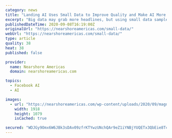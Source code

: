 ```yaml
---
category: news
title: "Landing AI Uses Small Data to Improve Quality and Make AI More Accessible"
excerpt: "Big data may grab more headlines, but using small data samples to train artificial intelligence is the future for most businesses"
publishedDateTime: 2020-09-08T16:19:00Z
originalUrl: "https://nearshoreamericas.com/small-data/"
webUrl: "https://nearshoreamericas.com/small-data/"
type: article
quality: 38
heat: 38
published: false

provider:
  name: Nearshore Americas
  domain: nearshoreamericas.com

topics:
  - Facebook AI
  - AI

images:
  - url: "https://nearshoreamericas.com/wp-content/uploads/2020/09/magnifying-glass-4490044_1920.jpg"
    width: 1918
    height: 1079
    isCached: true

secured: "WDJGy9Omx6W6JBk3sDAv09zfrKTYwzUNchQAr9eZ1iYNBjYUQETx3QbEie8Tc2vz2I3RwpLz/TIa/5hsVg8OJeWTPzdbrUQooiEV35syGl6WbpPXoHIDX4D3iNnzZ+fpcNMmnbCIjn3WIStFxAamRSdJQ7pZD8ypVvggrCled/Nq/vNTRDguTIGTbBnB8qk/DTPSZiNv748atHhuTylzpEk8sLUiK/MEzbviBOTi9ekVozsMfPlm9cBiJEZm7zke64xJVDJbERwqkU3urp1nEz9ztRDeAvqhgLmYrjwMfHowHwUe/T5AhnagAhGSxITNONR3evPVsXcA1q3WrvsbHDG98oaZlbzZ7wqhwY7q2oQ=;DKSH4fX+jjzFqWPvXzg8jA=="
---
```


